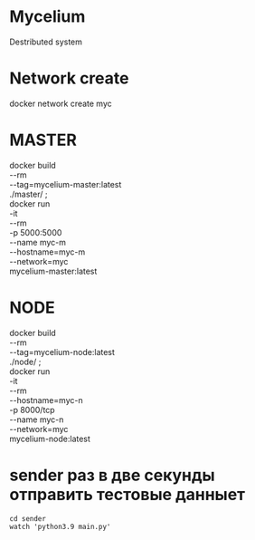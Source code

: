 # Mycelium
Destributed system
 
# Network create
docker network create myc

# MASTER

docker build \
    --rm \
    --tag=mycelium-master:latest \
    ./master/ ;\
docker run \
    -it \
    --rm \
    -p 5000:5000 \
    --name myc-m \
    --hostname=myc-m \
    --network=myc \
    mycelium-master:latest

# NODE

docker build \
    --rm \
    --tag=mycelium-node:latest \
    ./node/ ;\
docker run \
    -it \
    --rm \
    --hostname=myc-n \
    -p 8000/tcp \
    --name myc-n \
    --network=myc \
    mycelium-node:latest

# sender раз в две секунды отправить тестовые данныет
    cd sender
    watch 'python3.9 main.py'

    
